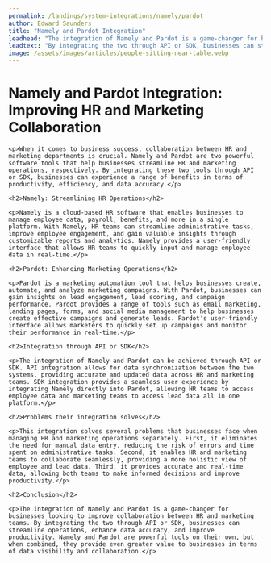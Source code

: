```yaml
---
permalink: /landings/system-integrations/namely/pardot
author: Edward Saunders
title: "Namely and Pardot Integration"
leadhead: "The integration of Namely and Pardot is a game-changer for businesses looking to improve collaboration between HR and marketing teams"
leadtext: "By integrating the two through API or SDK, businesses can streamline operations, enhance data accuracy, and improve productivity. Namely and Pardot are powerful tools on their own, but when combined, they provide even greater value to businesses in terms of data visibility and collaboration."
image: /assets/images/articles/people-sitting-near-table.webp
---
```

<div class="arttext">
    <h1>Namely and Pardot Integration: Improving HR and Marketing Collaboration</h1>

    <p>When it comes to business success, collaboration between HR and marketing departments is crucial. Namely and Pardot are two powerful software tools that help businesses streamline HR and marketing operations, respectively. By integrating these two tools through API or SDK, businesses can experience a range of benefits in terms of productivity, efficiency, and data accuracy.</p>

    <h2>Namely: Streamlining HR Operations</h2>

    <p>Namely is a cloud-based HR software that enables businesses to manage employee data, payroll, benefits, and more in a single platform. With Namely, HR teams can streamline administrative tasks, improve employee engagement, and gain valuable insights through customizable reports and analytics. Namely provides a user-friendly interface that allows HR teams to quickly input and manage employee data in real-time.</p>

    <h2>Pardot: Enhancing Marketing Operations</h2>

    <p>Pardot is a marketing automation tool that helps businesses create, automate, and analyze marketing campaigns. With Pardot, businesses can gain insights on lead engagement, lead scoring, and campaign performance. Pardot provides a range of tools such as email marketing, landing pages, forms, and social media management to help businesses create effective campaigns and generate leads. Pardot's user-friendly interface allows marketers to quickly set up campaigns and monitor their performance in real-time.</p>

    <h2>Integration through API or SDK</h2>

    <p>The integration of Namely and Pardot can be achieved through API or SDK. API integration allows for data synchronization between the two systems, providing accurate and updated data across HR and marketing teams. SDK integration provides a seamless user experience by integrating Namely directly into Pardot, allowing HR teams to access employee data and marketing teams to access lead data all in one platform.</p>

    <h2>Problems their integration solves</h2>

    <p>This integration solves several problems that businesses face when managing HR and marketing operations separately. First, it eliminates the need for manual data entry, reducing the risk of errors and time spent on administrative tasks. Second, it enables HR and marketing teams to collaborate seamlessly, providing a more holistic view of employee and lead data. Third, it provides accurate and real-time data, allowing both teams to make informed decisions and improve productivity.</p>

    <h2>Conclusion</h2>

    <p>The integration of Namely and Pardot is a game-changer for businesses looking to improve collaboration between HR and marketing teams. By integrating the two through API or SDK, businesses can streamline operations, enhance data accuracy, and improve productivity. Namely and Pardot are powerful tools on their own, but when combined, they provide even greater value to businesses in terms of data visibility and collaboration.</p>

</div>